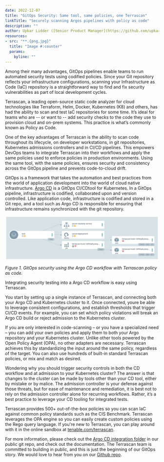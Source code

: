 ```yaml
---
date: 2022-12-07
title: "GitOps Security: Same tool, same policies, one Terrascan"
linkTitle: "Securely scanning Argos pipelines with policy as code"
description: ""
author: Upkar Lidder ([Senior Product Manager](https://github.com/upkarlidder))
resources:
- src: "**.{png,jpg}"
  title: "Image #:counter"
  params:
    byline: ""
---
```


Among their many advantages, GitOps pipelines enable teams to run automated security tests using codified policies. Since your Git repository reflects your infrastructure configurations, scanning your Infrastructure as Code (IaC) repository is a straightforward way to find and fix security vulnerabilities as part of local development cycles. 

Terrascan, a leading open-source static code analyzer for cloud technologies like Terraform, Helm, Docker, Kubernetes (K8) and others, has had the ability to scan and test IaC repositories for some time. It’s ideal for teams who are -- or want to -- add security checks to the code they use to provision cloud and on-prem systems. This practice is what’s commonly known as Policy as Code.

One of the key advantages of Terrascan is the ability to scan code throughout its lifecycle, on developer workstations, in git repositories, Kubernetes admissions controllers and in CI/CD pipelines. This empowers DevOps teams to integrate Terrascan into their workflows and apply the same policies used to enforce policies in production environments. Using the same tool, with the same policies, ensures security and consistency across the GitOps pipeline and prevents code-to-cloud drift.

GitOps is a framework that takes the automation and best practices from the world of application development into the world of cloud native infrastructure. [Argo CD](https://argo-cd.readthedocs.io/en/stable/) is a GitOps CI/CDtool for Kubernetes. In a GitOps pipeline, infrastructure is codified, collaborated upon and version controlled. Like application code, infrastructure is codified and stored in a Git repo, and a tool such as Argo CD is responsible for ensuring that infrastructure remains synchronized with the git repository.

![Argo CD workflow with Terrascan](argos_image01.png)

*Figure 1. GitOps security using the Argo CD workflow with Terrascan policy as code.*

Integrating security testing into a Argo CD workflow is easy using Terrascan. 

You start by setting up a single instance of Terrascan, and connecting both your Argo CD and Kubernetes cluster to it. Once connected, youre be able to leverage consistent configurations, and establish thresholds that trigger CI/CD events. For example, you can set which policy violations will break an Argo CD build or reject admission to the Kubernetes cluster.

If you are only interested in code-scanning – or you have a specialized need – you can add your own policies and apply them to both your Argo repository and your Kubernetes cluster. Unlike other tools powered by the Open Policy Agent (OPA), no other adapters are necessary. Terrascan achieves this by standardizing the input around the same policy, regardless of the target. You can also use hundreds of built-in standard Terrascan policies, or mix and match as desired.

Wondering why you should trigger security controls in both the CD workflow and at admission to your Kubernetes cluster? The answer is that changes to the cluster can be made by tools other than your CD tool, either by mistake or by malice. The admission controller is your defense against those threats, but for ease of maintenance and remediation, it is best not to rely on the admission controller alone for recurring workflows. Rather, it’s a best practice to leverage your CD tooling for integrated tests. 

Terrascan provides 500+ out-of-the-box policies so you can scan IaC against common policy standards such as the CIS Benchmark. Terrascan leverages the OPA engine so you can easily create custom policies using the Rego query language. If you're new to Terrascan, you can play around with it in the online sandbox at [tenable.com/terrascan](https://tenable.com/terrascan).

For more information, please check out the [Argo CD integration folder](https://github.com/tenable/terrascan/tree/master/integrations/argocd) in our public git repo, and check out the documentation. The Terrascan team is committed to building in public, and this is just the beginning of our GitOps story. We would love to hear from you on our [Github repo](https://github.com/tenable/terrascan).
